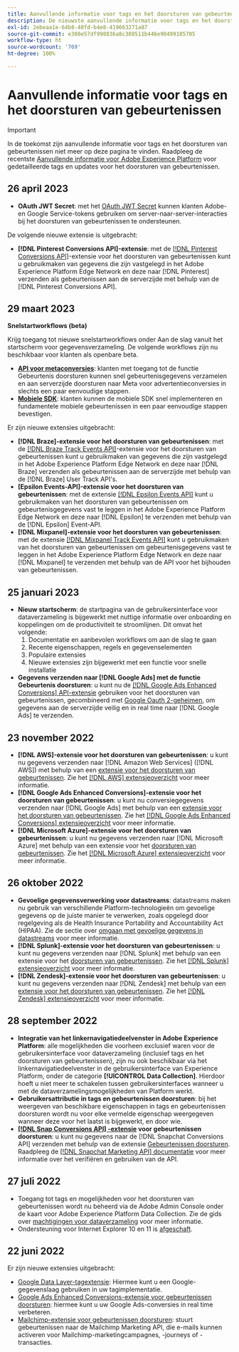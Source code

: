 ```yaml
---
title: Aanvullende informatie voor tags en het doorsturen van gebeurtenissen
description: De nieuwste aanvullende informatie voor tags en het doorsturen van gebeurtenissen in Adobe Experience Platform.
exl-id: 2ebeaa1e-64b8-48fd-b4e8-419663271a87
source-git-commit: e300e57df998836a8c388511b446e90499185705
workflow-type: ht
source-wordcount: '769'
ht-degree: 100%

---
```


# Aanvullende informatie voor tags en het doorsturen van gebeurtenissen

>[!IMPORTANT]
>
>In de toekomst zijn aanvullende informatie voor tags en het doorsturen van gebeurtenissen niet meer op deze pagina te vinden. Raadpleeg de recentste [Aanvullende informatie voor Adobe Experience Platform](https://experienceleague.adobe.com/docs/experience-platform/release-notes/latest.html#data-collection) voor gedetailleerde tags en updates voor het doorsturen van gebeurtenissen.

## 26 april 2023

* **OAuth JWT Secret**: met het [OAuth JWT Secret](https://experienceleague.adobe.com/docs/experience-platform/tags/event-forwarding/secrets.html) kunnen klanten Adobe- en Google Service-tokens gebruiken om server-naar-server-interacties bij het doorsturen van gebeurtenissen te ondersteunen.

De volgende nieuwe extensie is uitgebracht:

* **[!DNL Pinterest Conversions API]-extensie**: met de [[!DNL Pinterest Conversions API]](https://experienceleague.adobe.com/docs/experience-platform/tags/extensions/server/pinterest/overview.html)-extensie voor het doorsturen van gebeurtenissen kunt u gebruikmaken van gegevens die zijn vastgelegd in het Adobe Experience Platform Edge Network en deze naar [!DNL Pinterest] verzenden als gebeurtenissen aan de serverzijde met behulp van de [!DNL Pinterest Conversions API].

## 29 maart 2023

**Snelstartworkflows (beta)**

Krijg toegang tot nieuwe snelstartworkflows onder Aan de slag vanuit het startscherm voor gegevensverzameling. De volgende workflows zijn nu beschikbaar voor klanten als openbare beta.
* **[API voor metaconversies](https://experienceleague.adobe.com/docs/experience-platform/tags/extensions/server/meta/overview.html#quick-start)**: klanten met toegang tot de functie Gebeurtenis doorsturen kunnen snel gebeurtenisgegevens verzamelen en aan serverzijde doorsturen naar Meta voor advertentieconversies in slechts een paar eenvoudige stappen.
* **[Mobiele SDK](https://developer.adobe.com/client-sdks/documentation/)**: klanten kunnen de mobiele SDK snel implementeren en fundamentele mobiele gebeurtenissen in een paar eenvoudige stappen bevestigen.

Er zijn nieuwe extensies uitgebracht:

* **[!DNL Braze]-extensie voor het doorsturen van gebeurtenissen**: met de [[!DNL Braze Track Events API]](https://experienceleague.adobe.com/docs/experience-platform/tags/extensions/server/braze/overview.html)-extensie voor het doorsturen van gebeurtenissen kunt u gebruikmaken van gegevens die zijn vastgelegd in het Adobe Experience Platform Edge Network en deze naar [!DNL Braze] verzenden als gebeurtenissen aan de serverzijde met behulp van de [!DNL Braze] User Track API&#39;s.
* **[Epsilon Events-API]-extensie voor het doorsturen van gebeurtenissen**: met de extensie [[!DNL Epsilon Events API]](https://experienceleague.adobe.com/docs/experience-platform/tags/extensions/server/braze/overview.html) kunt u gebruikmaken van het doorsturen van gebeurtenissen om gebeurtenisgegevens vast te leggen in het Adobe Experience Platform Edge Network en deze naar [!DNL Epsilon] te verzenden met behulp van de [!DNL Epsilon] Event-API.
* **[!DNL Mixpanel]-extensie voor het doorsturen van gebeurtenissen**: met de extensie [[!DNL Mixpanel Track Events API]](https://experienceleague.adobe.com/docs/experience-platform/tags/extensions/server/braze/overview.html) kunt u gebruikmaken van het doorsturen van gebeurtenissen om gebeurtenisgegevens vast te leggen in het Adobe Experience Platform Edge Network en deze naar [!DNL Mixpanel] te verzenden met behulp van de API voor het bijhouden van gebeurtenissen.

## 25 januari 2023

* **Nieuw startscherm**: de startpagina van de gebruikersinterface voor dataverzameling is bijgewerkt met nuttige informatie over onboarding en koppelingen om de productiviteit te stroomlijnen. Dit omvat het volgende:
   1. Documentatie en aanbevolen workflows om aan de slag te gaan
   1. Recente eigenschappen, regels en gegevenselementen
   1. Populaire extensies
   1. Nieuwe extensies zijn bijgewerkt met een functie voor snelle installatie
* **Gegevens verzenden naar [!DNL Google Ads] met de functie Gebeurtenis doorsturen**: u kunt nu de [[!DNL Google Ads Enhanced Conversions] API-extensie](../extensions/server/google-ads-enhanced-conversions/overview.md) gebruiken voor het doorsturen van gebeurtenissen, gecombineerd met [Google Oauth 2-geheimen](../ui/event-forwarding/secrets.md#google-oauth2), om gegevens aan de serverzijde veilig en in real time naar [!DNL Google Ads] te verzenden.

## 23 november 2022

* **[!DNL AWS]-extensie voor het doorsturen van gebeurtenissen**: u kunt nu gegevens verzenden naar [!DNL Amazon Web Services] ([!DNL AWS]) met behulp van een [extensie voor het doorsturen van gebeurtenissen](../../tags/ui/event-forwarding/overview.md). Zie het [[!DNL AWS] extensieoverzicht](../../tags/extensions/server/aws/overview.md) voor meer informatie.
* **[!DNL Google Ads Enhanced Conversions]-extensie voor het doorsturen van gebeurtenissen**: u kunt nu conversiegegevens verzenden naar [!DNL Google Ads] met behulp van een [extensie voor het doorsturen van gebeurtenissen](../../tags/ui/event-forwarding/overview.md). Zie het [[!DNL Google Ads Enhanced Conversions] extensieoverzicht](../../tags/extensions/server/google-ads-enhanced-conversions/overview.md) voor meer informatie.
* **[!DNL Microsoft Azure]-extensie voor het doorsturen van gebeurtenissen**: u kunt nu gegevens verzenden naar [!DNL Microsoft Azure] met behulp van een extensie voor het [doorsturen van gebeurtenissen](../../tags/ui/event-forwarding/overview.md). Zie het [[!DNL Microsoft Azure] extensieoverzicht](../../tags/extensions/server/azure/overview.md) voor meer informatie.

## 26 oktober 2022

* **Gevoelige gegevensverwerking voor datastreams**: datastreams maken nu gebruik van verschillende Platform-technologieën om gevoelige gegevens op de juiste manier te verwerken, zoals opgelegd door regelgeving als de Health Insurance Portability and Accountability Act (HIPAA). Zie de sectie over [omgaan met gevoelige gegevens in datastreams](../../datastreams/overview.md#sensitive) voor meer informatie.
* **[!DNL Splunk]-extensie voor het doorsturen van gebeurtenissen**: u kunt nu gegevens verzenden naar [!DNL Splunk] met behulp van een extensie voor het [doorsturen van gebeurtenissen](../ui/event-forwarding/overview.md). Zie het [[!DNL Splunk] extensieoverzicht](../extensions/server/splunk/overview.md) voor meer informatie.
* **[!DNL Zendesk]-extensie voor het doorsturen van gebeurtenissen**: u kunt nu gegevens verzenden naar [!DNL Zendesk] met behulp van een [extensie voor het doorsturen van gebeurtenissen](../ui/event-forwarding/overview.md). Zie het [[!DNL Zendesk] extensieoverzicht](../extensions/server/zendesk/overview.md) voor meer informatie.

## 28 september 2022

* **Integratie van het linkernavigatiedeelvenster in Adobe Experience Platform**: alle mogelijkheden die voorheen exclusief waren voor de gebruikersinterface voor dataverzameling (inclusief tags en het doorsturen van gebeurtenissen), zijn nu ook beschikbaar via het linkernavigatiedeelvenster in de gebruikersinterface van Experience Platform, onder de categorie **[!UICONTROL Data Collection]**. Hierdoor hoeft u niet meer te schakelen tussen gebruikersinterfaces wanneer u met de dataverzamelingsmogelijkheden van Platform werkt.
* **Gebruikersattributie in tags en gebeurtenissen doorsturen**: bij het weergeven van beschikbare eigenschappen in tags en gebeurtenissen doorsturen wordt nu voor elke vermelde eigenschap weergegeven wanneer deze voor het laatst is bijgewerkt, en door wie.
* **[[!DNL Snap Conversions API] -extensie](https://exchange.adobe.com/apps/ec/108550) voor gebeurtenissen doorsturen**: u kunt nu gegevens naar de [!DNL Snapchat Conversions API] verzenden met behulp van de extensie [Gebeurtenissen doorsturen](../../tags/ui/event-forwarding/overview.md). Raadpleeg de [[!DNL Snapchat Marketing API] documentatie](https://marketingapi.snapchat.com/docs/conversion.html) voor meer informatie over het verifiëren en gebruiken van de API.

## 27 juli 2022

* Toegang tot tags en mogelijkheden voor het doorsturen van gebeurtenissen wordt nu beheerd via de Adobe Admin Console onder de kaart voor Adobe Experience Platform Data Collection. Zie de gids over [machtigingen voor dataverzameling](../../collection/permissions.md) voor meer informatie.
* Ondersteuning voor Internet Explorer 10 en 11 is [afgeschaft](../ie-deprecation.md).

## 22 juni 2022

Er zijn nieuwe extensies uitgebracht:

* [Google Data Layer-tagextensie](../extensions/client/google-data-layer/overview.md): Hiermee kunt u een Google-gegevenslaag gebruiken in uw tagimplementatie.
* [Google Ads Enhanced Conversions-extensie voor gebeurtenissen doorsturen](https://partners.adobe.com/exchangeprogram/experiencecloud/exchange.details.108630.html): hiermee kunt u uw Google Ads-conversies in real time verbeteren.
* [Mailchimp-extensie voor gebeurtenissen doorsturen](../extensions/server/mailchimp/overview.md): stuurt gebeurtenissen naar de Mailchimp Marketing API, die e-mails kunnen activeren voor Mailchimp-marketingcampagnes, -journeys of -transacties.